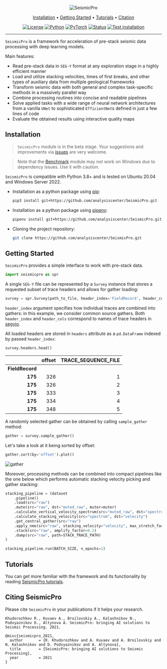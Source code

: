 <div align="center">

![SeismicPro](https://user-images.githubusercontent.com/26159964/196654661-3ff89a60-c17e-47a5-862f-7f6b814a0df9.png)

<p align="center">
  <a href="#installation">Installation</a> •
  <a href="#getting-started">Getting Started</a> •
  <a href="#tutorials">Tutorials</a> •
  <a href="#citing-seismicpro">Citation</a>
</p>

[![License](https://img.shields.io/github/license/analysiscenter/batchflow.svg)](https://www.apache.org/licenses/LICENSE-2.0)
[![Python](https://img.shields.io/badge/python-3.8-blue.svg)](https://python.org)
[![PyTorch](https://img.shields.io/badge/PyTorch-1.8-orange.svg)](https://pytorch.org)
[![Status](https://github.com/analysiscenter/SeismicPro/actions/workflows/status.yml/badge.svg?branch=master&event=push)](https://github.com/analysiscenter/SeismicPro/actions/workflows/status.yml)
[![Test installation](https://github.com/analysiscenter/SeismicPro/actions/workflows/test-install.yml/badge.svg?branch=master&event=push)](https://github.com/analysiscenter/SeismicPro/actions/workflows/test-install.yml)

</div>

---

`SeismicPro` is a framework for acceleration of pre-stack seismic data processing with deep learning models.

Main features:
* Read pre-stack data in `SEG-Y` format at any exploration stage in a highly efficient manner
* Load and utilize stacking velocities, times of first breaks, and other types of auxiliary data from multiple geological frameworks
* Transform seismic data with both general and complex task-specific methods in a massively parallel way
* Combine processing routines into concise and readable pipelines
* Solve applied tasks with a wide range of neural network architectures from a vanilla `UNet` to sophisticated `EfficientNet`s defined in just a few lines of code
* Evaluate the obtained results using interactive quality maps

## Installation

> `SeismicPro` module is in the beta stage. Your suggestions and improvements via [issues](https://github.com/analysiscenter/SeismicPro/issues) are very welcome.

> Note that the [Benchmark](./benchmark/) module may not work on Windows due to dependency issues. Use it with caution.

`SeismicPro` is compatible with Python 3.8+ and is tested on Ubuntu 20.04 and Windows Server 2022.

* Installation as a python package using [pip](https://pip.pypa.io/en/stable/):
    ```bash
    pip3 install git+https://github.com/analysiscenter/SeismicPro.git
    ```
* Installation as a python package using [pipenv](https://docs.pipenv.org/):
    ```bash
    pipenv install git+https://github.com/analysiscenter/SeismicPro.git#egg=SeismicPro
    ```
* Cloning the project repository:
    ```bash
    git clone https://github.com/analysiscenter/SeismicPro.git
    ```

## Getting Started

`SeismicPro` provides a simple interface to work with pre-stack data.

```python
import seismicpro as spr
```

A single `SEG-Y` file can be represented by a `Survey` instance that stores a requested subset of trace headers and allows for gather loading:

```python
survey = spr.Survey(path_to_file, header_index='FieldRecord', header_cols='offset')
```

`header_index` argument specifies how individual traces are combined into gathers: in this example, we consider common source gathers. Both `header_index` and `header_cols` correspond to names of trace headers in [segyio](https://segyio.readthedocs.io/en/latest/segyio.html#trace-header-keys).

All loaded headers are stored in `headers` attribute as a `pd.DataFrame` indexed by passed `header_index`:

```python
survey.headers.head()
```

|                 |   offset |   TRACE_SEQUENCE_FILE |
|----------------:|---------:|----------------------:|
| **FieldRecord** |          |                       |
|         **175** |      326 |                     1 |
|         **175** |      326 |                     2 |
|         **175** |      333 |                     3 |
|         **175** |      334 |                     4 |
|         **175** |      348 |                     5 |

A randomly selected gather can be obtained by calling `sample_gather` method:

```python
gather = survey.sample_gather()
```

Let's take a look at it being sorted by offset:

```python
gather.sort(by='offset').plot()
```

![gather](https://user-images.githubusercontent.com/26159964/196198315-00ac9178-2a14-4e01-b493-77eed8eed144.png)

Moreover, processing methods can be combined into compact pipelines like the one below which performs automatic stacking velocity picking and gather stacking:

```python
stacking_pipeline = (dataset
    .pipeline()
    .load(src="raw")
    .mute(src="raw", dst="muted_raw", muter=muter)
    .calculate_vertical_velocity_spectrum(src="muted_raw", dst="spectrum")
    .calculate_stacking_velocity(src="spectrum", dst="velocity")
    .get_central_gather(src="raw")
    .apply_nmo(src="raw", stacking_velocity="velocity", max_stretch_factor=0.65)
    .stack(src="raw", amplify_factor=0.2)
    .dump(src="raw", path=STACK_TRACE_PATH)
)

stacking_pipeline.run(BATCH_SIZE, n_epochs=1)
```

## Tutorials
You can get more familiar with the framework and its functionality by reading [SeismicPro tutorials](tutorials).

## Citing SeismicPro

Please cite `SeismicPro` in your publications if it helps your research.

    Khudorozhkov R., Kuvaev A., Broilovskiy A., Kalashnikov N., Podvyaznikov D., Altynova A. SeismicPro: bringing AI solutions to Seismic Processing. 2021.

```
@misc{seismicpro_2021,
  author       = {R. Khudorozhkov and A. Kuvaev and A. Broilovskiy and N. Kalashnikov and D. Podvyaznikov and A. Altynova},
  title        = {SeismicPro: bringing AI solutions to Seismic Processing},
  year         = 2021
}
```
